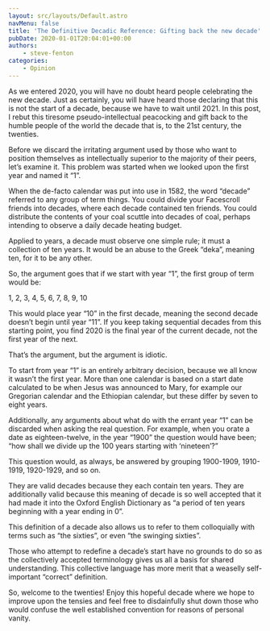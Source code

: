 ```yaml
---
layout: src/layouts/Default.astro
navMenu: false
title: 'The Definitive Decadic Reference: Gifting back the new decade'
pubDate: 2020-01-01T20:04:01+00:00
authors:
    - steve-fenton
categories:
    - Opinion
---
```


As we entered 2020, you will have no doubt heard people celebrating the new decade. Just as certainly, you will have heard those declaring that this is not the start of a decade, because we have to wait until 2021. In this post, I rebut this tiresome pseudo-intellectual peacocking and gift back to the humble people of the world the decade that is, to the 21st century, the twenties.

Before we discard the irritating argument used by those who want to position themselves as intellectually superior to the majority of their peers, let’s examine it. This problem was started when we looked upon the first year and named it “1”.

When the de-facto calendar was put into use in 1582, the word “decade” referred to any group of term things. You could divide your Facescroll friends into decades, where each decade contained ten friends. You could distribute the contents of your coal scuttle into decades of coal, perhaps intending to observe a daily decade heating budget.

Applied to years, a decade must observe one simple rule; it must a collection of ten years. It would be an abuse to the Greek “deka”, meaning ten, for it to be any other.

So, the argument goes that if we start with year “1”, the first group of term would be:

1, 2, 3, 4, 5, 6, 7, 8, 9, 10

This would place year “10” in the first decade, meaning the second decade doesn’t begin until year “11”. If you keep taking sequential decades from this starting point, you find 2020 is the final year of the current decade, not the first year of the next.

That’s the argument, but the argument is idiotic.

To start from year “1” is an entirely arbitrary decision, because we all know it wasn’t the first year. More than one calendar is based on a start date calculated to be when Jesus was announced to Mary, for example our Gregorian calendar and the Ethiopian calendar, but these differ by seven to eight years.

Additionally, any arguments about what do with the errant year “1” can be discarded when asking the real question. For example, when you orate a date as eighteen-twelve, in the year “1900” the question would have been; “how shall we divide up the 100 years starting with ‘nineteen’?”

This question would, as always, be answered by grouping 1900-1909, 1910-1919, 1920-1929, and so on.

They are valid decades because they each contain ten years. They are additionally valid because this meaning of decade is so well accepted that it had made it into the Oxford English Dictionary as “a period of ten years beginning with a year ending in 0”.

This definition of a decade also allows us to refer to them colloquially with terms such as “the sixties”, or even “the swinging sixties”.

Those who attempt to redefine a decade’s start have no grounds to do so as the collectively accepted terminology gives us all a basis for shared understanding. This collective language has more merit that a weaselly self-important “correct” definition.

So, welcome to the twenties! Enjoy this hopeful decade where we hope to improve upon the tensies and feel free to disdainfully shut down those who would confuse the well established convention for reasons of personal vanity.